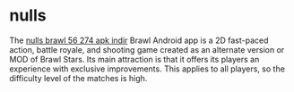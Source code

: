 # nulls
The [nulls brawl 56 274 apk indir](https://nullsbrawls.com.tr/) Brawl Android app is a 2D fast-paced action, battle royale, and shooting game created as an alternate version or MOD of Brawl Stars. Its main attraction is that it offers its players an experience with exclusive improvements. This applies to all players, so the difficulty level of the matches is high.
